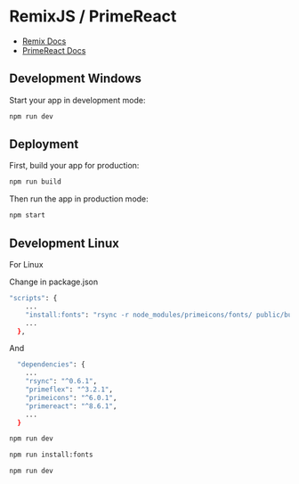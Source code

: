 # RemixJS / PrimeReact

- [Remix Docs](https://remix.run/docs)
- [PrimeReact Docs](https://primefaces.org/primereact/setup/)

## Development Windows

Start your app in development mode:

```sh
npm run dev
```

## Deployment

First, build your app for production:

```sh
npm run build
```

Then run the app in production mode:

```sh
npm start
```

## Development Linux
For Linux

Change in package.json
```sh
"scripts": {
    ...
    "install:fonts": "rsync -r node_modules/primeicons/fonts/ public/build/_assets/fonts/",
    ...
  },
```
And 

```sh
  "dependencies": {
    ...
    "rsync": "^0.6.1",
    "primeflex": "^3.2.1",
    "primeicons": "^6.0.1",
    "primereact": "^8.6.1",
    ...
  }
```
```sh
npm run dev
```
```sh
npm run install:fonts
```
```sh
npm run dev
```

